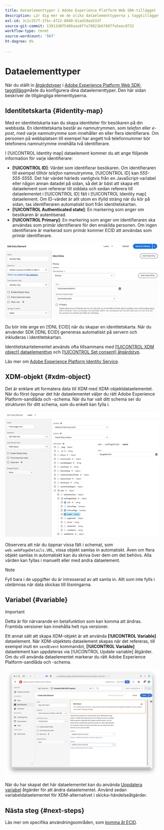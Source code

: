 ```yaml
---
title: Dataelementtyper i Adobe Experience Platform Web SDK-tillägget
description: Lär dig mer om de olika dataelementtyperna i taggtillägget Adobe Experience Platform Web SDK.
exl-id: 3c2c257f-1fbc-4722-8040-61ad19aa533f
source-git-commit: 13912d8f5488aaa9ffa79021b67607fe5eec0732
workflow-type: tm+mt
source-wordcount: '567'
ht-degree: 0%

---
```



# Dataelementtyper

När du ställt in [åtgärdstyper](action-types.md) i [Adobe Experience Platform Web SDK-taggtillägg](web-sdk-extension-configuration.md)måste du konfigurera dina dataelementtyper. Den här sidan beskriver de tillgängliga elementtyperna.

## Identitetskarta {#identity-map}

Med en identitetskarta kan du skapa identiteter för besökaren på din webbsida. En identitetskarta består av namnutrymmen, som _telefon_ eller _e-post_, med varje namnutrymme som innehåller en eller flera identifierare. Om personen på webbplatsen till exempel har angett två telefonnummer bör telefonens namnutrymme innehålla två identifierare.

I [!UICONTROL Identity map] dataelement kommer du att ange följande information för varje identifierare:

* **[!UICONTROL ID]**: Värdet som identifierar besökaren. Om identifieraren till exempel tillhör _telefon_ namnutrymme, [!UICONTROL ID] kan _555-555-5555_. Det här värdet härleds vanligtvis från en JavaScript-variabel eller någon annan datadel på sidan, så det är bäst att skapa ett dataelement som refererar till siddata och sedan referera till dataelementet i [!UICONTROL ID] fält i [!UICONTROL Identity map] dataelement. Om ID-värdet är allt utom en ifylld sträng när du kör på sidan, tas identifieraren automatiskt bort från identitetskartan.
* **[!UICONTROL Authenticated state]**: En markering som anger om besökaren är autentiserad.
* **[!UICONTROL Primary]**: En markering som anger om identifieraren ska användas som primär identifierare för den enskilda personen. Om ingen identifierare är markerad som primär kommer ECID att användas som primär identifierare.

![Användargränssnittsbild som visar skärmen Redigera dataelement.](./assets/identity-map-data-element.png)

Du bör inte ange en [!DNL ECID] när du skapar en identitetskarta. När du använder SDK [!DNL ECID] genereras automatiskt på servern och inkluderas i identitetskartan.

Identitetskartelementet används ofta tillsammans med [[!UICONTROL XDM object] dataelementtyp](#xdm-object) och [[!UICONTROL Set consent] åtgärdstyp](action-types.md#set-consent).

Läs mer om [Adobe Experience Platform Identity Service](../../identity-service/home.md).

## XDM-objekt {#xdm-object}

Det är enklare att formatera data till XDM med XDM-objektdataelementet. När du först öppnar det här dataelementet väljer du rätt Adobe Experience Platform-sandlåda och -schema. När du har valt ditt schema ser du strukturen för ditt schema, som du enkelt kan fylla i.

![Användargränssnittsbild som visar XDM-objektstrukturen.](assets/XDM-object.png)

Observera att när du öppnar vissa fält i schemat, som `web.webPageDetails.URL`, vissa objekt samlas in automatiskt. Även om flera objekt samlas in automatiskt kan du skriva över dem om det behövs. Alla värden kan fyllas i manuellt eller med andra dataelement.

>[!NOTE]
>
>Fyll bara i de uppgifter du är intresserad av att samla in. Allt som inte fylls i utelämnas när data skickas till lösningarna.

## Variabel {#variable}

>[!IMPORTANT]
>
>Detta är för närvarande en betafunktion som kan komma att ändras. Framtida versioner kan innehålla helt nya versioner.

Ett annat sätt att skapa XDM-objekt är att använda **[!UICONTROL Variable]** dataelement. När XDM-objektets dataelement skapas när det refereras, till exempel inuti en `sendEvent` kommandot, **[!UICONTROL Variable]** dataelement kan uppdateras via [!UICONTROL Update variable] åtgärder. Om du vill använda dataelementet markerar du rätt Adobe Experience Platform-sandlåda och -schema.

![Användargränssnittsbild som visar skärmen Skapa dataelement.](assets/variable-data-element.png)

När du har skapat det här dataelementet kan du använda [Uppdatera variabel](./action-types.md#update-variable) åtgärder för att ändra dataelementet. Använd sedan variabeldataelementet för XDM-alternativet i skicka-händelseåtgärder.

## Nästa steg {#next-steps}

Läs mer om specifika användningsområden, som [komma åt ECID](accessing-the-ecid.md).
